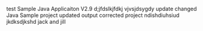 test
Sample Java Applicaiton V2.9
d;jfdslkjfdkj
vjvsjdsygdy
update
changed Java
Sample project
updated output
corrected project
ndishdiuhsiud
jkdksdjkshd
jack and jill
